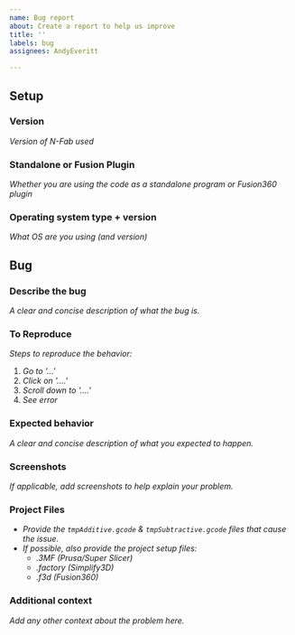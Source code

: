 ```yaml
---
name: Bug report
about: Create a report to help us improve
title: ''
labels: bug
assignees: AndyEveritt

---
```


## Setup

### Version
_Version of N-Fab used_

### Standalone or Fusion Plugin
_Whether you are using the code as a standalone program or Fusion360 plugin_

### Operating system type + version
_What OS are you using (and version)_

## Bug

### Describe the bug
_A clear and concise description of what the bug is._

### To Reproduce
_Steps to reproduce the behavior:_
1. _Go to '...'_
2. _Click on '....'_
3. _Scroll down to '....'_
4. _See error_

### Expected behavior
_A clear and concise description of what you expected to happen._

### Screenshots
_If applicable, add screenshots to help explain your problem._

### Project Files
- _Provide the `tmpAdditive.gcode` & `tmpSubtractive.gcode` files that cause the issue._
- _If possible, also provide the project setup files:_
  - _.3MF (Prusa/Super Slicer)_
  - _.factory (Simplify3D)_
  - _.f3d (Fusion360)_

### Additional context
_Add any other context about the problem here._
